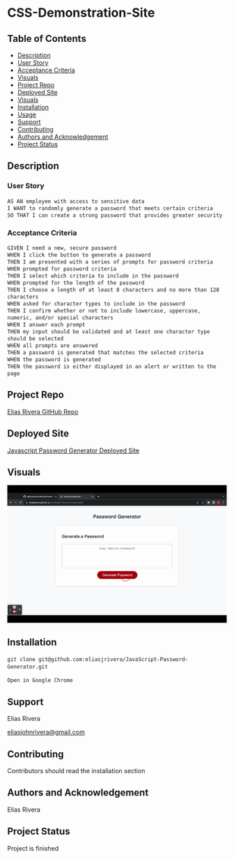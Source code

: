 # CSS-Demonstration-Site

## Table of Contents
- [Description](#description)
- [User Story](#user-story)
- [Acceptance Criteria](#acceptance-criteria)
- [Visuals](#visuals)
- [Project Repo](#project-repo)
- [Deployed Site](#deployed-site)
- [Visuals](#visuals)
- [Installation](#installation)
- [Usage](#usage)
- [Support](#support)
- [Contributing](#contributing)
- [Authors and Acknowledgement](#authors-and-acknowledgement)
- [Project Status](#project-status)

## Description
  
### User Story
  
```
AS AN employee with access to sensitive data
I WANT to randomly generate a password that meets certain criteria
SO THAT I can create a strong password that provides greater security
```

### Acceptance Criteria

```
GIVEN I need a new, secure password
WHEN I click the button to generate a password
THEN I am presented with a series of prompts for password criteria
WHEN prompted for password criteria
THEN I select which criteria to include in the password
WHEN prompted for the length of the password
THEN I choose a length of at least 8 characters and no more than 128 characters
WHEN asked for character types to include in the password
THEN I confirm whether or not to include lowercase, uppercase, numeric, and/or special characters
WHEN I answer each prompt
THEN my input should be validated and at least one character type should be selected
WHEN all prompts are answered
THEN a password is generated that matches the selected criteria
WHEN the password is generated
THEN the password is either displayed in an alert or written to the page
```

## Project Repo
[Elias Rivera GitHub Repo](https://github.com/eliasjrivera/JavaScript-Password-Generator)

## Deployed Site
[Javascript Password Generator Deployed Site](https://eliasjrivera.github.io/JavaScript-Password-Generator/)

## Visuals
![](./gif/app.gif)

## Installation
`git clone git@github.com:eliasjrivera/JavaScript-Password-Generator.git`

`Open in Google Chrome`

## Support
Elias Rivera

eliasjohnrivera@gmail.com

## Contributing
Contributors should read the installation section

## Authors and Acknowledgement
Elias Rivera

## Project Status
Project is finished
